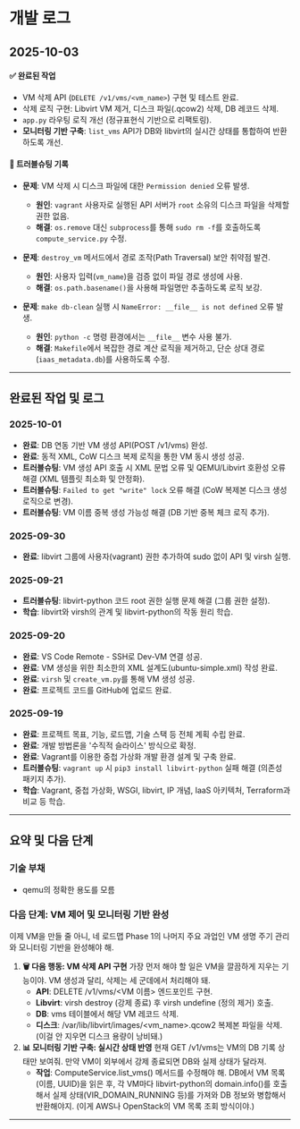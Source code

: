 # 개발 로그

## 2025-10-03

#### ✅ 완료된 작업
- VM 삭제 API (`DELETE /v1/vms/<vm_name>`) 구현 및 테스트 완료.
- 삭제 로직 구현: Libvirt VM 제거, 디스크 파일(.qcow2) 삭제, DB 레코드 삭제.
- `app.py` 라우팅 로직 개선 (정규표현식 기반으로 리팩토링).
- **모니터링 기반 구축**: `list_vms` API가 DB와 libvirt의 실시간 상태를 통합하여 반환하도록 개선.

#### 🐛 트러블슈팅 기록
- **문제**: VM 삭제 시 디스크 파일에 대한 `Permission denied` 오류 발생.
  - **원인**: `vagrant` 사용자로 실행된 API 서버가 `root` 소유의 디스크 파일을 삭제할 권한 없음.
  - **해결**: `os.remove` 대신 `subprocess`를 통해 `sudo rm -f`를 호출하도록 `compute_service.py` 수정.

- **문제**: `destroy_vm` 메서드에서 경로 조작(Path Traversal) 보안 취약점 발견.
  - **원인**: 사용자 입력(`vm_name`)을 검증 없이 파일 경로 생성에 사용.
  - **해결**: `os.path.basename()`을 사용해 파일명만 추출하도록 로직 보강.

- **문제**: `make db-clean` 실행 시 `NameError: __file__ is not defined` 오류 발생.
  - **원인**: `python -c` 명령 환경에서는 `__file__` 변수 사용 불가.
  - **해결**: `Makefile`에서 복잡한 경로 계산 로직을 제거하고, 단순 상대 경로(`iaas_metadata.db`)를 사용하도록 수정.

---

## 완료된 작업 및 로그

### 2025-10-01

-   **완료**: DB 연동 기반 VM 생성 API(POST /v1/vms) 완성.
-   **완료**: 동적 XML, CoW 디스크 복제 로직을 통한 VM 동시 생성 성공.
-   **트러블슈팅**: VM 생성 API 호출 시 XML 문법 오류 및 QEMU/Libvirt 호환성 오류 해결 (XML 템플릿 최소화 및 안정화).
-   **트러블슈팅**: `Failed to get "write" lock` 오류 해결 (CoW 복제본 디스크 생성 로직으로 변경).
-   **트러블슈팅**: VM 이름 중복 생성 가능성 해결 (DB 기반 중복 체크 로직 추가).

### 2025-09-30

-   **완료**: libvirt 그룹에 사용자(vagrant) 권한 추가하여 sudo 없이 API 및 virsh 실행.

### 2025-09-21

-   **트러블슈팅**: libvirt-python 코드 root 권한 실행 문제 해결 (그룹 권한 설정).
-   **학습**: libvirt와 virsh의 관계 및 libvirt-python의 작동 원리 학습.

### 2025-09-20

-   **완료**: VS Code Remote - SSH로 Dev-VM 연결 성공.
-   **완료**: VM 생성을 위한 최소한의 XML 설계도(ubuntu-simple.xml) 작성 완료.
-   **완료**: `virsh` 및 `create_vm.py`를 통해 VM 생성 성공.
-   **완료**: 프로젝트 코드를 GitHub에 업로드 완료.

### 2025-09-19

-   **완료**: 프로젝트 목표, 기능, 로드맵, 기술 스택 등 전체 계획 수립 완료.
-   **완료**: 개발 방법론을 '수직적 슬라이스' 방식으로 확정.
-   **완료**: Vagrant를 이용한 중첩 가상화 개발 환경 설계 및 구축 완료.
-   **트러블슈팅**: `vagrant up` 시 `pip3 install libvirt-python` 실패 해결 (의존성 패키지 추가).
-   **학습**: Vagrant, 중첩 가상화, WSGI, libvirt, IP 개념, IaaS 아키텍처, Terraform과 비교 등 학습.

---

## 요약 및 다음 단계

### 기술 부채
- qemu의 정확한 용도를 모름

### 다음 단계: VM 제어 및 모니터링 기반 완성

이제 VM을 만들 줄 아니, 네 로드맵 Phase 1의 나머지 주요 과업인 VM 생명 주기 관리와 모니터링 기반을 완성해야 해.

1.  **🗑️ 다음 행동: VM 삭제 API 구현**
    가장 먼저 해야 할 일은 VM을 깔끔하게 지우는 기능이야. VM 생성과 달리, 삭제는 세 군데에서 처리해야 돼.
    -   **API**: DELETE /v1/vms/<VM 이름> 엔드포인트 구현.
    -   **Libvirt**: virsh destroy (강제 종료) 후 virsh undefine (정의 제거) 호출.
    -   **DB**: vms 테이블에서 해당 VM 레코드 삭제.
    -   **디스크**: /var/lib/libvirt/images/<vm_name>.qcow2 복제본 파일을 삭제. (이걸 안 지우면 디스크 용량이 낭비돼.)
2.  **📊 모니터링 기반 구축: 실시간 상태 반영**
    현재 GET /v1/vms는 VM의 DB 기록 상태만 보여줘. 만약 VM이 외부에서 강제 종료되면 DB와 실제 상태가 달라져.
    -   **작업**: ComputeService.list_vms() 메서드를 수정해야 해. DB에서 VM 목록(이름, UUID)을 읽은 후, 각 VM마다 libvirt-python의 domain.info()를 호출해서 실제 상태(VIR_DOMAIN_RUNNING 등)를 가져와 DB 정보와 병합해서 반환해야지. (이게 AWS나 OpenStack의 VM 목록 조회 방식이야.)

---


